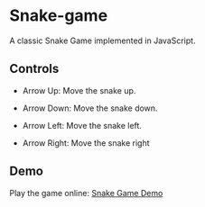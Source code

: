 # Snake-game

A classic Snake Game implemented in JavaScript.

## Controls

- Arrow Up: Move the snake up.

- Arrow Down: Move the snake down.

- Arrow Left: Move the snake left.

- Arrow Right: Move the snake right

## Demo

Play the game online: [Snake Game Demo](https://uharika77.github.io/Snake-game/)
